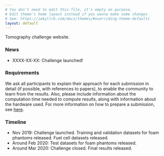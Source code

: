 ```yaml
---
# You don't need to edit this file, it's empty on purpose.
# Edit theme's home layout instead if you wanna make some changes
# See: https://jekyllrb.com/docs/themes/#overriding-theme-defaults
layout: default
---
```


Tomography challenge website.

### News

* XXXX-XX-XX: Challenge launched!

### Requirements

We ask all participants to explain their approach for each submission in detail (if possible, with references to papers),
to enable the community to learn from the results. Also, please include information about the computation time needed to compute results, along with information about the hardware used. For more information on how to prepare a submission, see [here](https://tomochallenge.github.io/submit/).

### Timeline

* Nov 2019: Challenge launched. Training and validation datasets for foam phantoms released. Fuel cell datasets released.
* Around Feb 2020: Test datasets for foam phantoms released.
* Around Mar 2020: Challenge closed. Final results released.

